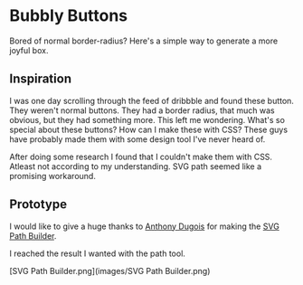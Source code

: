 # Bubbly Buttons
Bored of normal border-radius? 
Here's a simple way to generate a more joyful box.

## Inspiration
I was one day scrolling through the feed of dribbble and found these button. They weren't normal buttons. They had a border radius, that much was obvious, but they had something more. This left me wondering. What's so special about these buttons? How can I make these with CSS? These guys have probably made them with some design tool I've never heard of.

After doing some research I found that I couldn't make them with CSS. Atleast not according to my understanding.
SVG path seemed like a promising workaround.

## Prototype
I would like to give a huge thanks to [Anthony Dugois](https://codepen.io/anthonydugois/) for making the [SVG Path Builder](https://codepen.io/anthonydugois/pen/mewdyZ). 

I reached the result I wanted with the path tool.

[SVG Path Builder.png](images/SVG Path Builder.png)
